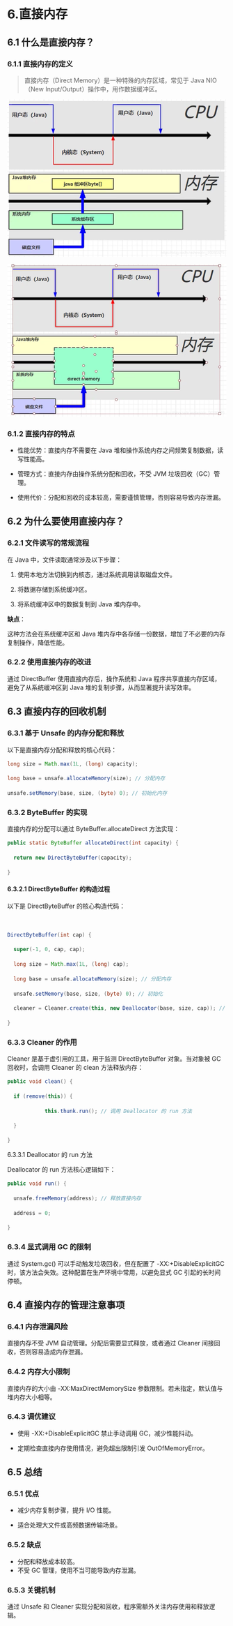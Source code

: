 # 6.直接内存

## 6.1 什么是直接内存？

### 6.1.1 直接内存的定义

> 直接内存（Direct Memory）是一种特殊的内存区域，常见于 Java NIO（New Input/Output）操作中，用作数据缓冲区。

![不使用直接内存](../assets/e0d880256cc6cf449e4bbe56e63b9ec4.png)

![使用直接内存](../assets/55798c5ea77cfadb11e3090dcb2d1d91.png)

### 6.1.2 直接内存的特点

- 性能优势：直接内存不需要在 Java 堆和操作系统内存之间频繁复制数据，读写性能高。

- 管理方式：直接内存由操作系统分配和回收，不受 JVM 垃圾回收（GC）管理。

- 使用代价：分配和回收的成本较高，需要谨慎管理，否则容易导致内存泄漏。

## 6.2 为什么要使用直接内存？

### 6.2.1 文件读写的常规流程

在 Java 中，文件读取通常涉及以下步骤：

1. 使用本地方法切换到内核态，通过系统调用读取磁盘文件。

2. 将数据存储到系统缓冲区。

3. 将系统缓冲区中的数据复制到 Java 堆内存中。

**缺点**：

这种方法会在系统缓冲区和 Java 堆内存中各存储一份数据，增加了不必要的内存复制操作，降低性能。

### 6.2.2 使用直接内存的改进

通过 DirectBuffer 使用直接内存后，操作系统和 Java 程序共享直接内存区域，避免了从系统缓冲区到 Java 堆的复制步骤，从而显著提升读写效率。

## 6.3 直接内存的回收机制



### 6.3.1 基于 Unsafe 的内存分配和释放



以下是直接内存分配和释放的核心代码：

```java
long size = Math.max(1L, (long) capacity);

long base = unsafe.allocateMemory(size); // 分配内存

unsafe.setMemory(base, size, (byte) 0); // 初始化内存
```

### 6.3.2 ByteBuffer 的实现

直接内存的分配可以通过 ByteBuffer.allocateDirect 方法实现：

```java
public static ByteBuffer allocateDirect(int capacity) {

  return new DirectByteBuffer(capacity);

}

```

#### 6.3.2.1 DirectByteBuffer 的构造过程

以下是 DirectByteBuffer 的核心构造代码：

```java


DirectByteBuffer(int cap) {

  super(-1, 0, cap, cap);

  long size = Math.max(1L, (long) cap);

  long base = unsafe.allocateMemory(size); // 分配内存

  unsafe.setMemory(base, size, (byte) 0); // 初始化

  cleaner = Cleaner.create(this, new Deallocator(base, size, cap)); // 注册虚引用

}
```

### 6.3.3 Cleaner 的作用

Cleaner 是基于虚引用的工具，用于监测 DirectByteBuffer 对象。当对象被 GC 回收时，会调用 Cleaner 的 clean 方法释放内存：

```java
public void clean() {

  if (remove(this)) {

			this.thunk.run(); // 调用 Deallocator 的 run 方法

  }

}
```

6.3.3.1 Deallocator 的 run 方法

Deallocator 的 run 方法核心逻辑如下：

```java
public void run() {

  unsafe.freeMemory(address); // 释放直接内存

  address = 0;

}
```

### 6.3.4 显式调用 GC 的限制



通过 System.gc() 可以手动触发垃圾回收，但在配置了 -XX:+DisableExplicitGC 时，该方法会失效。这种配置在生产环境中常用，以避免显式 GC 引起的长时间停顿。



## 6.4 直接内存的管理注意事项



### 6.4.1 内存泄漏风险

直接内存不受 JVM 自动管理。分配后需要显式释放，或者通过 Cleaner 间接回收，否则容易造成内存泄漏。

### 6.4.2 内存大小限制

直接内存的大小由 -XX:MaxDirectMemorySize 参数限制。若未指定，默认值与堆内存大小相等。

### 6.4.3 调优建议

- 使用 -XX:+DisableExplicitGC 禁止手动调用 GC，减少性能抖动。

- 定期检查直接内存使用情况，避免超出限制引发 OutOfMemoryError。

## 6.5 总结

### 6.5.1 优点

- 减少内存复制步骤，提升 I/O 性能。

- 适合处理大文件或高频数据传输场景。

### 6.5.2 缺点

- 分配和释放成本较高。
- 不受 GC 管理，使用不当可能导致内存泄漏。

### 6.5.3 关键机制

通过 Unsafe 和 Cleaner 实现分配和回收，程序需额外关注内存使用和释放逻辑。
